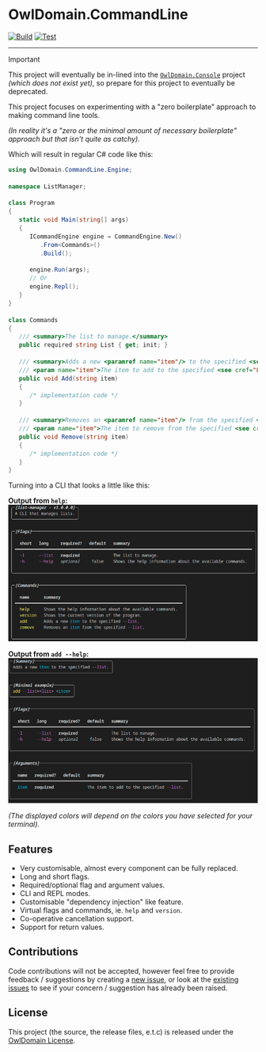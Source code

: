 # OwlDomain.CommandLine

[![Build](https://github.com/Owl-Domain/CommandLine/actions/workflows/build.yml/badge.svg)](https://github.com/Owl-Domain/CommandLine/actions/workflows/build.yml)
[![Test](https://github.com/Owl-Domain/CommandLine/actions/workflows/test.yml/badge.svg)](https://github.com/Owl-Domain/CommandLine/actions/workflows/test.yml)

---

> [!IMPORTANT]
> This project will eventually be in-lined into the [`OwlDomain.Console`](https://github.com/Owl-Domain/Console) project *(which does not exist yet)*, so prepare for this project to eventually be deprecated.

This project focuses on experimenting with a "zero boilerplate" approach to making command line tools.

*(In reality it's a "zero or the minimal amount of necessary boilerplate" approach but that isn't quite as catchy).*

Which will result in regular C# code like this:

```cs
using OwlDomain.CommandLine.Engine;

namespace ListManager;

class Program
{
   static void Main(string[] args)
   {
      ICommandEngine engine = CommandEngine.New()
         .From<Commands>()
         .Build();

      engine.Run(args);
      // Or
      engine.Repl();
   }
}

class Commands
{
   /// <summary>The list to manage.</summary>
   public required string List { get; init; }

   /// <summary>Adds a new <paramref name="item"/> to the specified <see cref="List"/>.</summary>
   /// <param name="item">The item to add to the specified <see cref="List"/>.</param>
   public void Add(string item)
   {
      /* implementation code */
   }

   /// <summary>Removes an <paramref name="item"/> from the specified <see cref="List"/>.</summary>
   /// <param name="item">The item to remove from the specified <see cref="List"/>.</param>
   public void Remove(string item)
   {
      /* implementation code */
   }
}
```

Turning into a CLI that looks a little like this:

__Output from `help`:__
![Help overview of the created CLI program](.github/assets/help_overview.png)

__Output from `add --help`:__
![Help overview for the add command for the created CLI program](.github/assets/help_command.png)

*(The displayed colors will depend on the colors you have selected for your terminal).*

## Features

- Very customisable, almost every component can be fully replaced.
- Long and short flags.
- Required/optional flag and argument values.
- CLI and REPL modes.
- Customisable "dependency injection" like feature.
- Virtual flags and commands, ie. `help` and `version`.
- Co-operative cancellation support.
- Support for return values.


## Contributions

Code contributions will not be accepted, however feel free to provide feedback / suggestions
by creating a [new issue](https://github.com/Owl-Domain/CommandLine/issues/new), or look at
the [existing issues](https://github.com/Owl-Domain/CommandLine/issues?q=) to see if your
concern / suggestion has already been raised.


## License

This project (the source, the release files, e.t.c) is released under the
[OwlDomain License](https://github.com/Owl-Domain/CommandLine/blob/master/license.md).
